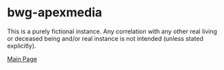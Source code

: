 # bwg-apexmedia
This is a purely fictional instance.
Any correlation with any other real living or deceased being and/or real instance is not intended (unless stated explicitly).

[Main Page](https://lukeskywalk3r.github.io/bwg-apexmedia/ "Apex Media")
